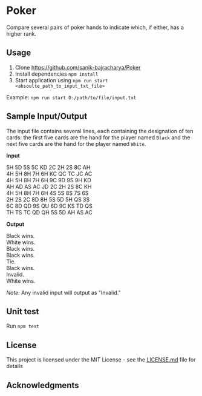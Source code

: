 # Poker

Compare several pairs of poker hands to indicate which, if either, has a higher rank.

## Usage

1. Clone https://github.com/sanik-bajracharya/Poker
2. Install dependencies `npm install`
3. Start application using `npm run start <absoulte_path_to_input_txt_file>`

Example: `npm run start D:/path/to/file/input.txt`

## Sample Input/Output
The input file contains several lines, each containing the designation of ten cards: the first five cards are the hand for the player named `Black` and the next five cards are the hand for the player named `White`.  

**Input**
  
5H 5D 5S 5C KD 2C 2H 2S 8C AH  
4H 5H 8H 7H 6H KC QC TC JC AC  
4H 5H 8H 7H 6H 9C 9D 9S 9H KD  
AH AD AS AC JD 2C 2H 2S 8C KH  
4H 5H 8H 7H 6H 4S 5S 8S 7S 6S  
2H 2S 2C 8D 8H 5S 5D 5H QS 3S  
6C 8D QD 9S QU 6D 9C KS TD QS  
TH TS TC QD QH 5S 5D AH AS AC  
  
**Output**  
  
Black wins.  
White wins.  
Black wins.  
Black wins.  
Tie.  
Black wins.  
Invalid.    
White wins.

*Note:* Any invalid input will output as "Invalid."

## Unit test
Run `npm test`


## License

This project is licensed under the MIT License - see the [LICENSE.md](LICENSE.md) file for details

## Acknowledgments



